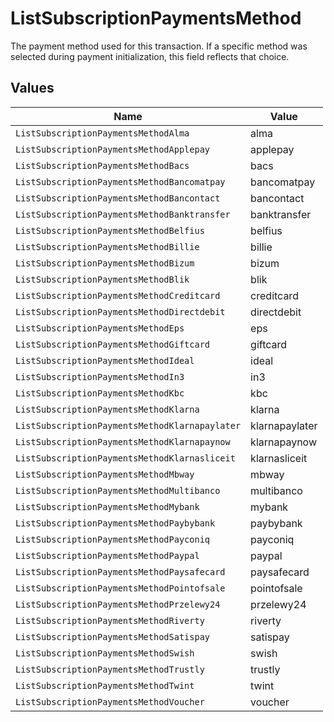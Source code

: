 # ListSubscriptionPaymentsMethod

The payment method used for this transaction. If a specific method was selected during payment initialization,
this field reflects that choice.


## Values

| Name                                           | Value                                          |
| ---------------------------------------------- | ---------------------------------------------- |
| `ListSubscriptionPaymentsMethodAlma`           | alma                                           |
| `ListSubscriptionPaymentsMethodApplepay`       | applepay                                       |
| `ListSubscriptionPaymentsMethodBacs`           | bacs                                           |
| `ListSubscriptionPaymentsMethodBancomatpay`    | bancomatpay                                    |
| `ListSubscriptionPaymentsMethodBancontact`     | bancontact                                     |
| `ListSubscriptionPaymentsMethodBanktransfer`   | banktransfer                                   |
| `ListSubscriptionPaymentsMethodBelfius`        | belfius                                        |
| `ListSubscriptionPaymentsMethodBillie`         | billie                                         |
| `ListSubscriptionPaymentsMethodBizum`          | bizum                                          |
| `ListSubscriptionPaymentsMethodBlik`           | blik                                           |
| `ListSubscriptionPaymentsMethodCreditcard`     | creditcard                                     |
| `ListSubscriptionPaymentsMethodDirectdebit`    | directdebit                                    |
| `ListSubscriptionPaymentsMethodEps`            | eps                                            |
| `ListSubscriptionPaymentsMethodGiftcard`       | giftcard                                       |
| `ListSubscriptionPaymentsMethodIdeal`          | ideal                                          |
| `ListSubscriptionPaymentsMethodIn3`            | in3                                            |
| `ListSubscriptionPaymentsMethodKbc`            | kbc                                            |
| `ListSubscriptionPaymentsMethodKlarna`         | klarna                                         |
| `ListSubscriptionPaymentsMethodKlarnapaylater` | klarnapaylater                                 |
| `ListSubscriptionPaymentsMethodKlarnapaynow`   | klarnapaynow                                   |
| `ListSubscriptionPaymentsMethodKlarnasliceit`  | klarnasliceit                                  |
| `ListSubscriptionPaymentsMethodMbway`          | mbway                                          |
| `ListSubscriptionPaymentsMethodMultibanco`     | multibanco                                     |
| `ListSubscriptionPaymentsMethodMybank`         | mybank                                         |
| `ListSubscriptionPaymentsMethodPaybybank`      | paybybank                                      |
| `ListSubscriptionPaymentsMethodPayconiq`       | payconiq                                       |
| `ListSubscriptionPaymentsMethodPaypal`         | paypal                                         |
| `ListSubscriptionPaymentsMethodPaysafecard`    | paysafecard                                    |
| `ListSubscriptionPaymentsMethodPointofsale`    | pointofsale                                    |
| `ListSubscriptionPaymentsMethodPrzelewy24`     | przelewy24                                     |
| `ListSubscriptionPaymentsMethodRiverty`        | riverty                                        |
| `ListSubscriptionPaymentsMethodSatispay`       | satispay                                       |
| `ListSubscriptionPaymentsMethodSwish`          | swish                                          |
| `ListSubscriptionPaymentsMethodTrustly`        | trustly                                        |
| `ListSubscriptionPaymentsMethodTwint`          | twint                                          |
| `ListSubscriptionPaymentsMethodVoucher`        | voucher                                        |